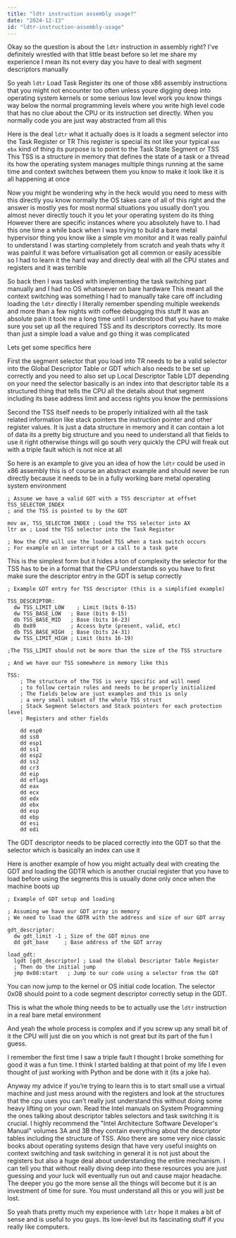 ```yaml
---
title: "ldtr instruction assembly usage?"
date: "2024-12-13"
id: "ldtr-instruction-assembly-usage"
---
```


Okay so the question is about the `ldtr` instruction in assembly right? I've definitely wrestled with that little beast before so let me share my experience I mean its not every day you have to deal with segment descriptors manually

So yeah `ldtr` Load Task Register its one of those x86 assembly instructions that you might not encounter too often unless youre digging deep into operating system kernels or some serious low level work you know things way below the normal programming levels where you write high level code that has no clue about the CPU or its instruction set directly. When you normally code you are just way abstracted from all this

Here is the deal `ldtr` what it actually does is it loads a segment selector into the Task Register or TR This register is special its not like your typical `eax` `ebx` kind of thing its purpose is to point to the Task State Segment or TSS This TSS is a structure in memory that defines the state of a task or a thread its how the operating system manages multiple things running at the same time and context switches between them you know to make it look like it is all happening at once

Now you might be wondering why in the heck would you need to mess with this directly you know normally the OS takes care of all of this right and the answer is mostly yes for most normal situations you usually don’t you almost never directly touch it you let your operating system do its thing However there are specific instances where you absolutely have to. I had this one time a while back when I was trying to build a bare metal hypervisor thing you know like a simple vm monitor and it was really painful to understand I was starting completely from scratch and yeah thats why it was painful it was before virtualisation got all common or easily acessible so I had to learn it the hard way and directly deal with all the CPU states and registers and it was terrible

So back then I was tasked with implementing the task switching part manually and I had no OS whatsoever on bare hardware This meant all the context switching was something I had to manually take care off including loading the `ldtr` directly I literally remember spending multiple weekends and more than a few nights with coffee debugging this stuff It was an absolute pain it took me a long time until I understood that you have to make sure you set up all the required TSS and its descriptors correctly. Its more than just a simple load a value and go thing it was complicated

Lets get some specifics here

First the segment selector that you load into TR needs to be a valid selector into the Global Descriptor Table or GDT which also needs to be set up correctly and you need to also set up Local Descriptor Table LDT depending on your need the selector basically is an index into that descriptor table its a structured thing that tells the CPU all the details about that segment including its base address limit and access rights you know the permissions

Second the TSS itself needs to be properly initialized with all the task related information like stack pointers the instruction pointer and other register values. It is just a data structure in memory and it can contain a lot of data its a pretty big structure and you need to understand all that fields to use it right otherwise things will go south very quickly the CPU will freak out with a triple fault which is not nice at all

So here is an example to give you an idea of how the `ldtr` could be used in x86 assembly this is of course an abstract example and should never be run directly because it needs to be in a fully working bare metal operating system environment

```assembly
; Assume we have a valid GDT with a TSS descriptor at offset TSS_SELECTOR_INDEX
; and the TSS is pointed to by the GDT

mov ax, TSS_SELECTOR_INDEX ; Load the TSS selector into AX
ltr ax ; Load the TSS selector into the Task Register

; Now the CPU will use the loaded TSS when a task switch occurs
; For example on an interrupt or a call to a task gate
```

This is the simplest form but it hides a ton of complexity the selector for the TSS has to be in a format that the CPU understands so you have to first make sure the descriptor entry in the GDT is setup correctly

```assembly
; Example GDT entry for TSS descriptor (this is a simplified example)

TSS_DESCRIPTOR:
  dw TSS_LIMIT_LOW    ; Limit (bits 0-15)
  dw TSS_BASE_LOW   ; Base (bits 0-15)
  db TSS_BASE_MID   ; Base (bits 16-23)
  db 0x89           ; Access byte (present, valid, etc)
  db TSS_BASE_HIGH  ; Base (bits 24-31)
  dw TSS_LIMIT_HIGH ; Limit (bits 16-19)

;The TSS_LIMIT should not be more than the size of the TSS structure

; And we have our TSS somewhere in memory like this

TSS:
    ; The structure of the TSS is very specific and will need
    ; to follow certain rules and needs to be properly initialized
    ; The fields below are just examples and this is only
    ; a very small subset of the whole TSS struct
    ; Stack Segment Selectors and Stack pointers for each protection level
    ; Registers and other fields

    dd esp0
    dd ss0
    dd esp1
    dd ss1
    dd esp2
    dd ss2
    dd cr3
    dd eip
    dd eflags
    dd eax
    dd ecx
    dd edx
    dd ebx
    dd esp
    dd ebp
    dd esi
    dd edi
```

The GDT descriptor needs to be placed correctly into the GDT so that the selector which is basically an index can use it

Here is another example of how you might actually deal with creating the GDT and loading the GDTR which is another crucial register that you have to load before using the segments this is usually done only once when the machine boots up

```assembly
; Example of GDT setup and loading

; Assuming we have our GDT array in memory
; We need to load the GDTR with the address and size of our GDT array

gdt_descriptor:
  dw gdt_limit -1 ; Size of the GDT minus one
  dd gdt_base     ; Base address of the GDT array

load_gdt:
  lgdt [gdt_descriptor] ; Load the Global Descriptor Table Register
  ; Then do the initial jump
  jmp 0x08:start   ; Jump to our code using a selector from the GDT
```

You can now jump to the kernel or OS initial code location. The selector 0x08 should point to a code segment descriptor correctly setup in the GDT.

This is what the whole thing needs to be to actually use the `ldtr` instruction in a real bare metal environment

And yeah the whole process is complex and if you screw up any small bit of it the CPU will just die on you which is not great but its part of the fun I guess.

I remember the first time I saw a triple fault I thought I broke something for good it was a fun time. I think I started balding at that point of my life I even thought of just working with Python and be done with it (its a joke ha).

Anyway my advice if you’re trying to learn this is to start small use a virtual machine and just mess around with the registers and look at the structures that the cpu uses you can’t really just understand this without doing some heavy lifting on your own. Read the Intel manuals on System Programming the ones talking about descriptor tables selectors and task switching it is crucial. I highly recommend the "Intel Architecture Software Developer's Manual" volumes 3A and 3B they contain everything about the descriptor tables including the structure of TSS. Also there are some very nice classic books about operating systems design that have very useful insights on context switching and task switching in general it is not just about the registers but also a huge deal about understanding the entire mechanism. I can tell you that without really diving deep into these resources you are just guessing and your luck will eventually run out and cause major headache. The deeper you go the more sense all the things will become but it is an investment of time for sure. You must understand all this or you will just be lost.

So yeah thats pretty much my experience with `ldtr` hope it makes a bit of sense and is useful to you guys. Its low-level but its fascinating stuff if you really like computers.
